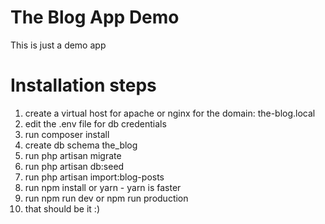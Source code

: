 # The Blog App Demo

This is just a demo app

# Installation steps

1. create a virtual host for apache or nginx for the domain: the-blog.local
2. edit the .env file for db credentials
2. run composer install
3. create db schema the_blog
4. run php artisan migrate
5. run php artisan db:seed
6. run php artisan import:blog-posts
7. run npm install or yarn - yarn is faster
8. run npm run dev or npm run production
9. that should be it :)
